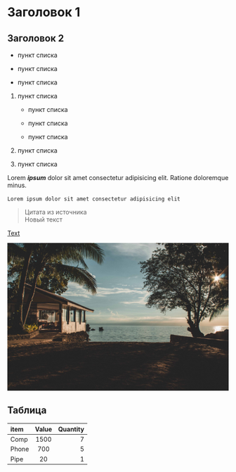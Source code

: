 # Заголовок 1

## Заголовок 2

- пункт списка

* пункт списка

- пункт списка

1. пункт списка

   - пункт списка

   - пункт списка

   - пункт списка

2. пункт списка
3. пункт списка

Lorem **_ipsum_** dolor sit amet consectetur adipisicing elit. Ratione doloremque minus.

```
Lorem ipsum dolor sit amet consectetur adipisicing elit
```

> Цитата из источника  
> Новый текст

[Text](https://github.com/)

![picture](img/3.jpg)

## Таблица

| item  | Value | Quantity |
| :---- | :---: | -------: |
| Comp  | 1500  |        7 |
| Phone |  700  |        5 |
| Pipe  |  20   |        1 |
